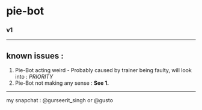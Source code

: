 # pie-bot

### v1
____________________________________________________________________________________________________________________________________________________________________________
## known issues :
1. Pie-Bot acting weird - Probably caused by trainer being faulty, will look into : *PRIORITY*
2. Pie-Bot not making any sense : **See 1.**
____________________________________________________________________________________________________________________________________________________________________________
my snapchat : @gurseerit_singh
or @gusto

